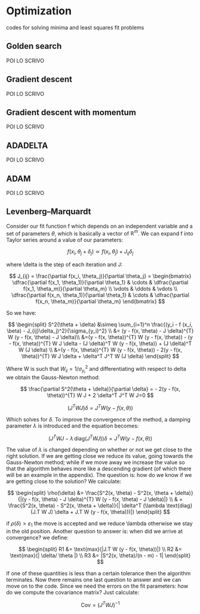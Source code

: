 # Optimization

codes for solving minima and least squares fit problems

## Golden search

POI LO SCRIVO

## Gradient descent

POI LO SCRIVO

## Gradient descent with momentum

POI LO SCRIVO

## ADADELTA

POI LO SCRIVO

## ADAM

POI LO SCRIVO

## Levenberg–Marquardt

Consider our fit function f which depends on an independent variable and a set of parameters $\theta$, which is basically a vector of $\mathbb{R}^m$. We can expand f into Taylor series around a value of our parameters:

$$
f (x_i, \theta_j + \delta_j ) \simeq f(x _i, \theta_j) + J_{ij} \delta_j
$$

where \delta is the step of each iteration and J:

$$
J_{ij} = \frac{\partial f(x_i, \theta_j)}{\partial \theta_j} = 
\begin{bmatrix} \dfrac{\partial f(x_1, \theta_1)}{\partial \theta_1} & \cdots & \dfrac{\partial f(x_1, \theta_m)}{\partial \theta_m} \\ \vdots & \ddots & \vdots \\ \dfrac{\partial f(x_n, \theta_1)}{\partial \theta_1} & \cdots & \dfrac{\partial f(x_n, \theta_m)}{\partial \theta_m}  \end{bmatrix}
$$



So we have:

$$
\begin{split}
S^2(\theta + \delta) &\simeq \sum_{i=1}^n \frac{(y_i - f (x_i, \beta) - J_{ij}\delta_j)^2}{\sigma_{y_i}^2} \\
&= (y - f(x, \theta) - J \delta)^{T} W (y - f(x, \theta) - J \delta)\\
&=(y - f(x, \theta))^{T} W (y - f(x, \theta)) - (y - f(x, \theta))^{T} W J \delta - (J \delta)^T W (y - f(x, \theta)) + (J \delta)^T W (J \delta) \\
&=(y - f(x, \theta))^{T} W (y - f(x, \theta)) - 2(y - f(x, \theta))^{T} W J \delta + \delta^T J^T W (J \delta)
\end{split}
$$



Where W is such that $W_{ii} = 1/ \sigma_{y_i}^2$ and differentiating with respect to delta we obtain the Gauss-Newton method:

$$
\frac{\partial S^2(\theta + \delta)}{\partial \delta} = - 2(y - f(x, \theta))^{T} W J + 2 \delta^T J^T W J=0
$$

$$
(J^T W J) \delta = J^T W (y - f(x, \theta))
$$

Which solves for $\delta$. To improve the convergence of the method, a damping parameter $\lambda$ is introduced and the equation becomes:

$$
(J^T W J - \lambda \, \text{diag}(J^T W J)) \delta = J^T W (y - f(x, \theta))
$$

The value of $\lambda$ is changed depending on whether or not we get close to the right solution. If we are getting close we reduce its value, going towards the Gauss-Newton method; while if we move away we increase the value so that the algorithm behaves more like a descending gradient (of which there will be an example in the appendix). The question is: how do we know if we are getting close to the solution? We calculate:

$$
\begin{split}
\rho(\delta) &= \frac{S^2(x, \theta) - S^2(x, \theta + \delta)}{|(y - f(x, \theta) - J \delta)^{T} W (y - f(x, \theta) - J \delta)|} \\
& = \frac{S^2(x, \theta) - S^2(x, \theta + \delta)}{| \delta^T (\lambda \text{diag}(J.T W J) \delta + J.T W (y - f(x, \theta)))|}
\end{split}
$$

if $\rho(\delta) > \varepsilon_1$ the move is accepted and we reduce \lambda otherwise we stay in the old position.
Another question to answer is: when did we arrive at convergence? we define:

$$
\begin{split}
R1 &= \text{max}(|J.T W (y - f(x, \theta))|) \\
R2 &= \text{max}(| \delta/ \theta |) \\
R3 &= |S^2(x, \theta)/(n - m) - 1|
\end{split}
$$

If one of these quantities is less than a certain tolerance then the algorithm terminates. Now there remains one last question to answer and we can move on to the code. Since we need the errors on the fit parameters: how do we compute the covariance matrix? Just calculate:

$$
\text{Cov} = (J^T W J)^{-1}
$$
